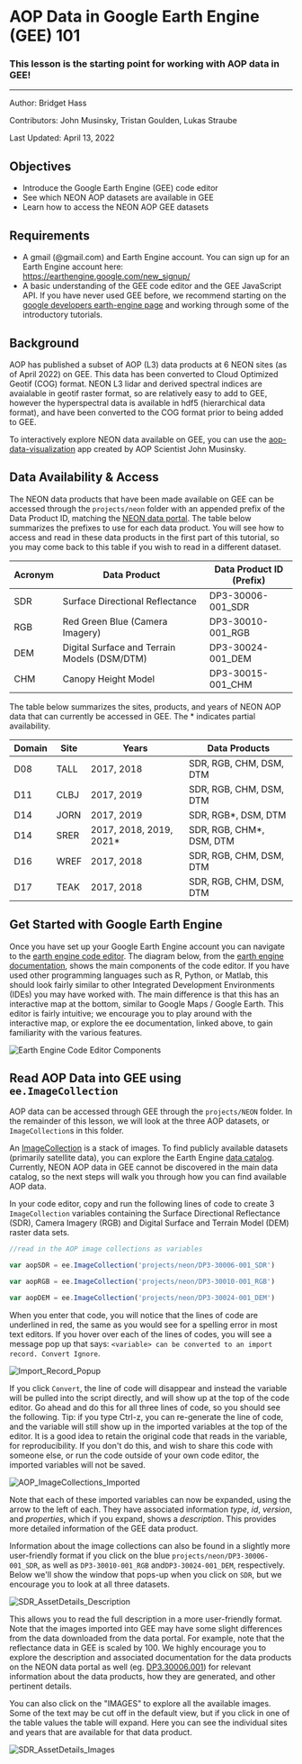 # AOP Data in Google Earth Engine (GEE) 101
### This lesson is the starting point for working with AOP data in GEE!

---

Author: Bridget Hass

Contributors: John Musinsky, Tristan Goulden, Lukas Straube

Last Updated: April 13, 2022

Objectives
---
- Introduce the Google Earth Engine (GEE) code editor 
- See which NEON AOP datasets are available in GEE
- Learn how to access the NEON AOP GEE datasets

Requirements
---
-	A gmail (@gmail.com) and Earth Engine account. You can sign up for an Earth Engine account here: https://earthengine.google.com/new_signup/
-	A basic understanding of the GEE code editor and the GEE JavaScript API. If you have never used GEE before, we recommend starting on the [google developers earth-engine page](https://developers.google.com/earth-engine/guides/getstarted) and working through some of the introductory tutorials.

Background
---
AOP has published a subset of AOP (L3) data products at 6 NEON sites (as of April 2022) on GEE. This data has been converted to Cloud Optimized Geotif (COG) format. NEON L3 lidar and derived spectral indices are avaialable in geotif raster format, so are relatively easy to add to GEE, however the hyperspectral data is available in hdf5 (hierarchical data format), and have been converted to the COG format prior to being added to GEE. 

To interactively explore NEON data available on GEE, you can use the [aop-data-visualization](https://neon-aop.users.earthengine.app/view/aop-data-visualization) app created by AOP Scientist John Musinsky. 

Data Availability & Access
---
The NEON data products that have been made available on GEE can be accessed through the `projects/neon` folder with an appended prefix of the Data Product ID, matching the [NEON data portal](https://data.neonscience.org/data-products/explore). The table below summarizes the prefixes to use for each data product. You will see how to access and read in these data products in the first part of this tutorial, so you may come back to this table if you wish to read in a different dataset.

| Acronym | Data Product      | Data Product ID (Prefix) |
|----------|------------|-------------------------|
| SDR | Surface Directional Reflectance | DP3-30006-001_SDR |
| RGB | Red Green Blue (Camera Imagery) | DP3-30010-001_RGB |
| DEM | Digital Surface and Terrain Models (DSM/DTM) | DP3-30024-001_DEM |
| CHM | Canopy Height Model | DP3-30015-001_CHM |*

The table below summarizes the sites, products, and years of NEON AOP data that can currently be accessed in GEE. The * indicates partial availability.

| Domain | Site | Years      | Data Products        |
|--------|------|------------|----------------------|
| D08 | TALL | 2017, 2018 | SDR, RGB, CHM, DSM, DTM |
| D11 | CLBJ | 2017, 2019 | SDR, RGB, CHM, DSM, DTM |
| D14 | JORN | 2017, 2019 | SDR, RGB*, DSM, DTM|
| D14 | SRER | 2017, 2018, 2019, 2021* | SDR, RGB, CHM*, DSM, DTM|
| D16 | WREF | 2017, 2018 | SDR, RGB, CHM, DSM, DTM |
| D17 | TEAK | 2017, 2018 | SDR, RGB, CHM, DSM, DTM |

Get Started with Google Earth Engine
---

Once you have set up your Google Earth Engine account you can navigate to the [earth engine code editor](https://code.earthengine.google.com/). The diagram below, from the [earth engine documentation](https://developers.google.com/earth-engine/guides/playground), shows the main components of the code editor. If you have used other programming languages such as R, Python, or Matlab, this should look fairly similar to other Integrated Development Environments (IDEs) you may have worked with. The main difference is that this has an interactive map at the bottom, similar to Google Maps / Google Earth. This editor is fairly intuitive; we encourage you to play around with the interactive map, or explore the ee documentation, linked above, to gain familiarity with the various features.

![Earth Engine Code Editor Components](Code_editor_diagram.png)


Read AOP Data into GEE using `ee.ImageCollection`
---

AOP data can be accessed through GEE through the `projects/NEON` folder. In the remainder of this lesson, we will look at the three AOP datasets, or `ImageCollection`s in this folder.

An [ImageCollection](https://developers.google.com/earth-engine/guides/ic_creating) is a stack of images. To find publicly available datasets (primarily satellite data), you can explore the Earth Engine [data catalog](https://developers.google.com/earth-engine/datasets). Currently, NEON AOP data in GEE cannot be discovered in the main data catalog, so the next steps will walk you through how you can find available AOP data.

In your code editor, copy and run the following lines of code to create 3 `ImageCollection` variables containing the Surface Directional Reflectance (SDR), Camera Imagery (RGB) and Digital Surface and Terrain Model (DEM) raster data sets. 

```javascript
//read in the AOP image collections as variables

var aopSDR = ee.ImageCollection('projects/neon/DP3-30006-001_SDR')

var aopRGB = ee.ImageCollection('projects/neon/DP3-30010-001_RGB') 

var aopDEM = ee.ImageCollection('projects/neon/DP3-30024-001_DEM')
```

When you enter that code, you will notice that the lines of code are underlined in red, the same as you would see for a spelling error in most text editors. If you hover over each of the lines of codes, you will see a message pop up that says: `<variable> can be converted to an import record. Convert Ignore`. 

![Import_Record_Popup](Import_Record_Popup.png)

If you click `Convert`, the line of code will disappear and instead the variable will be pulled into the script directly, and will show up at the top of the code editor. Go ahead and do this for all three lines of code, so you should see the following. Tip: if you type Ctrl-z, you can re-generate the line of code, and the variable will still show up in the imported variables at the top of the editor. It is a good idea to retain the original code that reads in the variable, for reproducibility. If you don't do this, and wish to share this code with someone else, or run the code outside of your own code editor, the imported variables will not be saved.

![AOP_ImageCollections_Imported](AOP_ImageCollections_Imported.png)

Note that each of these imported variables can now be expanded, using the arrow to the left of each. They have associated information *type*, *id*, *version*, and *properties*, which if you expand, shows a *description*. This provides more detailed information of the GEE data product.

Information about the image collections can also be found in a slightly more user-friendly format if you click on the blue `projects/neon/DP3-30006-001_SDR`, as well as `DP3-30010-001_RGB` and`DP3-30024-001_DEM`, respectively. Below we'll show the window that pops-up when you click on `SDR`, but we encourage you to look at all three datasets.

![SDR_AssetDetails_Description](SDR_AssetDetails_Description.png)

This allows you to read the full description in a more user-friendly format. Note that the images imported into GEE may have some slight differences from the data downloaded from the data portal. For example, note that the reflectance data in GEE is scaled by 100. We highly encourage you to explore the description and associated documentation for the data products on the NEON data portal as well (eg. [DP3.30006.001](https://data.neonscience.org/data-products/DP3.30006.001)) for relevant information about the data products, how they are generated, and other pertinent details.

You can also click on the "IMAGES" to explore all the available images. Some of the text may be cut off in the default view, but if you click in one of the table values the table will expand. Here you can see the individual sites and years that are available for that data product. 

![SDR_AssetDetails_Images](SDR_AssetDetails_Images.png)






